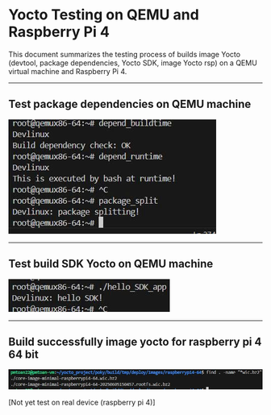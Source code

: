 # Yocto Testing on QEMU and Raspberry Pi 4

This document summarizes the testing process of builds image Yocto (devtool, package dependencies, Yocto SDK, image Yocto rsp) on a QEMU virtual machine and Raspberry Pi 4.

---

## Test package dependencies on QEMU machine

![Test package dependencies](./images/test_deps.jpg)

---

## Test build SDK Yocto on QEMU machine

![Test build SDK](./images/build_sdk.jpg)

---

## Build successfully image yocto for raspberry pi 4 64 bit

![Image yocto for rsp](./images/image_rsp_yocto.jpg)

[Not yet test on real device (raspberry pi 4)]